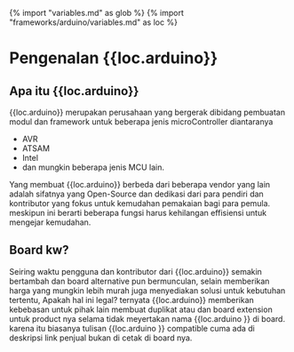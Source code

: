 {% import "variables.md" as glob %}
{% import "frameworks/arduino/variables.md" as loc %}

# Pengenalan {{loc.arduino}}

## Apa itu {{loc.arduino}}

{{loc.arduino}} merupakan perusahaan yang bergerak dibidang pembuatan modul dan framework untuk beberapa jenis microController diantaranya

- AVR
- ATSAM
- Intel
- dan mungkin beberapa jenis MCU lain.

Yang membuat {{loc.arduino}} berbeda dari beberapa vendor yang lain adalah sifatnya yang Open-Source dan dedikasi dari para pendiri dan kontributor yang fokus untuk kemudahan pemakaian bagi para pemula. meskipun ini berarti beberapa fungsi harus kehilangan effisiensi untuk mengejar kemudahan.

## Board kw?

Seiring waktu pengguna dan kontributor dari {{loc.arduino}} semakin bertambah dan board alternative pun bermunculan, selain memberikan harga yang mungkin lebih murah juga menyediakan solusi untuk kebutuhan tertentu, Apakah hal ini legal? ternyata {{loc.arduino}} memberikan kebebasan untuk pihak lain membuat duplikat atau dan board extension untuk product nya selama tidak meyertakan nama {{loc.arduino }} di board. karena itu biasanya tulisan {{loc.arduino }} compatible cuma ada di deskripsi link penjual bukan di cetak di board nya.
